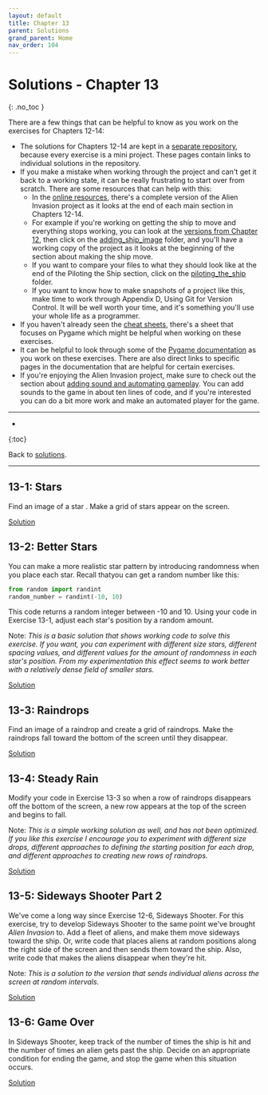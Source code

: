 ```yaml
---
layout: default
title: Chapter 13
parent: Solutions
grand_parent: Home
nav_order: 104
---
```


# Solutions - Chapter 13
{: .no_toc }

There are a few things that can be helpful to know as you work on the exercises for Chapters 12-14:
- The solutions for Chapters 12-14 are kept in a [separate repository](https://github.com/ehmatthes/pcc_2e_ai_solutions), because every exercise is a mini project. These pages contain links to individual solutions in the repository.
- If you make a mistake when working through the project and can't get it back to a working state, it can be really frustrating to start over from scratch. There are some resources that can help with this:
  - In the [online resources](https://github.com/mavjav-edu/pcc_2e), there's a complete version of the Alien Invasion project as it looks at the end of each main section in Chapters 12-14.
  - For example if you're working on getting the ship to move and everything stops working, you can look at the [versions from Chapter 12](https://github.com/mavjav-edu/pcc_2e/tree/master/chapter_12), then click on the [adding_ship_image](https://github.com/mavjav-edu/pcc_2e/tree/master/chapter_12/adding_ship_image) folder, and you'll have a working copy of the project as it looks at the beginning of the section about making the ship move.
  - If you want to compare your files to what they should look like at the end of the Piloting the Ship section, click on the [piloting_the_ship](https://github.com/mavjav-edu/pcc_2e/tree/master/chapter_12/piloting_the_ship) folder.
  - If you want to know how to make snapshots of a project like this, make time to work through Appendix D, Using Git for Version Control. It will be well worth your time, and it's something you'll use your whole life as a programmer.
- If you haven't already seen the [cheat sheets](../../cheat_sheets/cheat_sheets/), there's a sheet that focuses on Pygame which might be helpful when working on these exercises.
- It can be helpful to look through some of the [Pygame documentation](https://www.pygame.org/docs/) as you work on these exercises. There are also direct links to specific pages in the documentation that are helpful for certain exercises.
- If you're enjoying the Alien Invasion project, make sure to check out the section about [adding sound and automating gameplay](../../beyond_pcc/ai_player/). You can add sounds to the game in about ten lines of code, and if you're interested you can do a bit more work and make an automated player for the game.

---

* 
{:toc}

Back to [solutions](../solutions).

---

## 13-1: Stars

Find an image of a star . Make a grid of stars appear on the screen.

[Solution](https://github.com/ehmatthes/pcc_2e_ai_solutions/tree/main/ch_13/solution_13_1)

## 13-2: Better Stars

You can make a more realistic star pattern by introducing randomness when you place each star. Recall thatyou can get a random number like this:

```python
from random import randint
random_number = randint(-10, 10)
```

This code returns a random integer between -10 and 10. Using your code in Exercise 13-1, adjust each star's position by a random amount.

Note: *This is a basic solution that shows working code to solve this exercise. If you want, you can experiment with different size stars, different spacing values, and different values for the amount of randomness in each star's position. From my experimentation this effect seems to work better with a relatively dense field of smaller stars.*

[Solution](https://github.com/ehmatthes/pcc_2e_ai_solutions/tree/main/ch_13/solution_13_2)

## 13-3: Raindrops

Find an image of a raindrop and create a grid of raindrops. Make the raindrops fall toward the bottom of the screen until they disappear.

[Solution](https://github.com/ehmatthes/pcc_2e_ai_solutions/tree/main/ch_13/solution_13_3)

## 13-4: Steady Rain

Modify your code in Exercise 13-3 so when a row of raindrops disappears off the bottom of the screen, a new row appears at the top of the screen and begins to fall.

Note: *This is a simple working solution as well, and has not been optimized. If you like this exercise I encourage you to experiment with different size drops, different approaches to defining the starting position for each drop, and different approaches to creating new rows of raindrops.*

[Solution](https://github.com/ehmatthes/pcc_2e_ai_solutions/tree/main/ch_13/solution_13_4)

## 13-5: Sideways Shooter Part 2

We've come a long way since Exercise 12-6, Sideways Shooter. For this exercise, try to develop Sideways Shooter to the same point we've brought *Alien Invasion* to. Add a fleet of aliens, and make them move sideways toward the ship. Or, write code that places aliens at random positions along the right side of the screen and then sends them toward the ship. Also, write code that makes the aliens disappear when they're hit.

Note: *This is a solution to the version that sends individual aliens across the screen at random intervals.*

[Solution](https://github.com/ehmatthes/pcc_2e_ai_solutions/tree/main/ch_13/solution_13_5)

## 13-6: Game Over

In Sideways Shooter, keep track of the number of times the ship is hit and the number of times an alien gets past the ship. Decide on an appropriate condition for ending the game, and stop the game when this situation occurs.

[Solution](https://github.com/ehmatthes/pcc_2e_ai_solutions/tree/main/ch_13/solution_13_6)